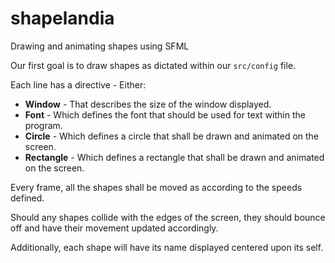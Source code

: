 # shapelandia
Drawing and animating shapes using SFML

Our first goal is to draw shapes as dictated within our `src/config` file.

Each line has a directive - Either:
  - **Window** - That describes the size of the window displayed.
  - **Font** - Which defines the font that should be used for text within the program.
  - **Circle** - Which defines a circle that shall be drawn and animated on the screen.
  - **Rectangle** - Which defines a rectangle that shall be drawn and animated on the screen.

Every frame, all the shapes shall be moved as according to the speeds defined.

Should any shapes collide with the edges of the screen, they should bounce off and have their movement updated accordingly.

Additionally, each shape will have its name displayed centered upon its self.

